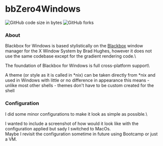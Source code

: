 # bbZero4Windows
![GitHub code size in bytes](https://img.shields.io/github/languages/code-size/boftek/bbZero4Windows?style=flat-square)
![GitHub forks](https://img.shields.io/github/forks/boftek/bbZero4Windows?label=Forks&style=social)

### About


Blackbox for Windows is based stylistically on the [Blackbox](http://blackboxwm.sourceforge.net/) window manager for the X Window System by Brad Hughes, however it does not use the same codebase except for the gradient rendering code.\

The foundation of Blackbox for Windows is full cross-platform support\

A theme (or style as it is called in *nix) can be taken directly from *nix and used in Windows with little or no difference in appearance
this means - unlike most other shells - themes don't have to be custom created for the shell

### Configuration

I did some minor configurations to make it look as simple as possible.\

I wanted to include a screenshot of how would it look like with the configuration applied but sady I switched to MacOs.\
Maybe I revisit the configuration sometime in future using Bootcamp or just a VM.
